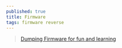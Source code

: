 ```yaml
---
published: true
title: Firmware
tags: firmware reverse
---
```

> [Dumping Firmware for fun and learning](https://news.ycombinator.com/item?id=39066741)
